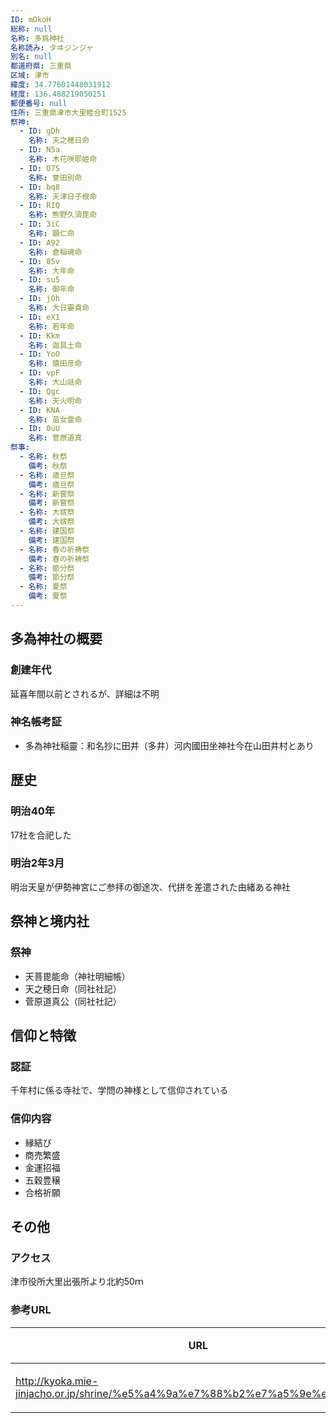 ```yaml
---
ID: mOkoH
総称: null
名称: 多爲神社
名称読み: タヰジンジャ
別名: null
都道府県: 三重県
区域: 津市
緯度: 34.77601448031912
経度: 136.488219050251
郵便番号: null
住所: 三重県津市大里睦合町1525
祭神:
  - ID: gDh
    名称: 天之穂日命
  - ID: N5a
    名称: 木花咲耶姫命
  - ID: O7S
    名称: 誉田別命
  - ID: bq8
    名称: 天津日子根命
  - ID: RIQ
    名称: 熊野久須毘命
  - ID: 3iC
    名称: 顕仁命
  - ID: A92
    名称: 倉稲魂命
  - ID: 85v
    名称: 大年命
  - ID: su5
    名称: 御年命
  - ID: jOh
    名称: 大日孁貴命
  - ID: eX1
    名称: 若年命
  - ID: Kkm
    名称: 迦具土命
  - ID: YoO
    名称: 猿田彦命
  - ID: vpF
    名称: 大山祇命
  - ID: Qgc
    名称: 天火明命
  - ID: KNA
    名称: 苗女霊命
  - ID: 0uU
    名称: 菅原道真
祭事:
  - 名称: 秋祭
    備考: 秋祭
  - 名称: 歳旦祭
    備考: 歳旦祭
  - 名称: 新嘗祭
    備考: 新嘗祭
  - 名称: 大祓祭
    備考: 大祓祭
  - 名称: 建国祭
    備考: 建国祭
  - 名称: 春の祈祷祭
    備考: 春の祈祷祭
  - 名称: 節分祭
    備考: 節分祭
  - 名称: 夏祭
    備考: 夏祭
---
```


## 多為神社の概要

### 創建年代

延喜年間以前とされるが、詳細は不明

### 神名帳考証

- 多為神社稲靈：和名抄に田井（多井）河内國田坐神社今在山田井村とあり

## 歴史

### 明治40年

17社を合祀した

### 明治2年3月

明治天皇が伊勢神宮にご参拝の御途次、代拼を差遣された由緒ある神社

## 祭神と境内社

### 祭神

- 天菩毘能命（神社明細帳）
- 天之穂日命（同社社記）
- 菅原道真公（同社社記）

## 信仰と特徴

### 認証

千年村に係る寺社で、学問の神様として信仰されている

### 信仰内容

- 縁結び
- 商売繁盛
- 金運招福
- 五穀豊穣
- 合格祈願

## その他

### アクセス

津市役所大里出張所より北約50ｍ

### 参考URL

| URL                                                                          | 説明   |
| ---------------------------------------------------------------------------- | ------ |
| http://kyoka.mie-jinjacho.or.jp/shrine/%e5%a4%9a%e7%88%b2%e7%a5%9e%e7%a4%be/ | 神社庁 |
